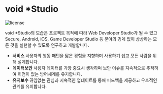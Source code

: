 # void *Studio
![license](https://img.shields.io/badge/license-%EC%A4%80%EB%B9%84%EC%A4%91-blue)

void *Studio의 모습은 프로젝트 목적에 따라 Web Developer Studio가 될 수 있고 Secure, Android, iOS, Game Developer Studio 등 분야의 경계 없이 상상하는 모든 것을 실현할 수 있도록 연구하고 개발합니다.

* **서비스** 사용자의 행동 패턴을 닮은 경험을 지향하며 사용하기 쉽고 모든 사람을 위해 설계합니다.
* **데이터보안** 사용자 데이터를 가장 중요시 생각하며 보안 이슈를 지속적으로 추적하여 허점이 없는 방어체계를 유지합니다.
* **유지보수** 끊임없는 관심과 지속적인 업데이트를 통해 피드백을 제공하고 우호적인 관계를 유지합니다.

